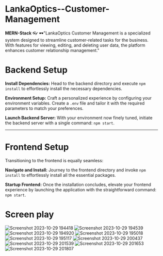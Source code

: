 # LankaOptics--Customer-Management
**MERN-Stack**
👓 🕶"LankaOptics Customer Management is a specialized system designed to streamline customer-related tasks for the business. With features for viewing, editing, and deleting user data, the platform enhances customer relationship management."


# Backend Setup

**Install Dependencies:** Head to the backend directory and execute `npm install` to effortlessly install the necessary dependencies.

**Environment Setup:** Craft a personalized experience by configuring your environment variables. Create a `.env` file and tailor it with the required parameters to match your preferences.

**Launch Backend Server:** With your environment now finely tuned, initiate the backend server with a single command: `npm start`.

---

# Frontend Setup

Transitioning to the frontend is equally seamless:

**Navigate and Install:** Journey to the frontend directory and invoke `npm install` to effortlessly install all the essential packages.

**Startup Frontend:** Once the installation concludes, elevate your frontend experience by launching the application with the straightforward command: `npm start`.

# Screen play
![Screenshot 2023-10-29 194418](https://github.com/tharulan/LankaOptics--Customer-Management/assets/110823023/f838a1a1-f8bc-4180-9c85-bcdee38c80c0)
![Screenshot 2023-10-29 194539](https://github.com/tharulan/LankaOptics--Customer-Management/assets/110823023/9fbc2c7b-6307-42bb-a89f-269b489a59fc)
![Screenshot 2023-10-29 194920](https://github.com/tharulan/LankaOptics--Customer-Management/assets/110823023/43817ecb-82dd-44ac-9f04-b41b68a3a969)
![Screenshot 2023-10-29 195018](https://github.com/tharulan/LankaOptics--Customer-Management/assets/110823023/fc0aa2d2-fdd8-44eb-8b25-9d95d22e9a13)
![Screenshot 2023-10-29 195117](https://github.com/tharulan/LankaOptics--Customer-Management/assets/110823023/4101bd25-9c8a-49a1-adf2-b12f0da4c07c)
![Screenshot 2023-10-29 200437](https://github.com/tharulan/LankaOptics--Customer-Management/assets/110823023/115af8f6-df32-4ec4-9828-d001ee6544b0)
![Screenshot 2023-10-29 201539](https://github.com/tharulan/LankaOptics--Customer-Management/assets/110823023/70e5a85c-ef04-4b8e-8473-d21d94923fd4)
![Screenshot 2023-10-29 201653](https://github.com/tharulan/LankaOptics--Customer-Management/assets/110823023/28d3fa61-8896-409c-98f2-768193d185f6)
![Screenshot 2023-10-29 201807](https://github.com/tharulan/LankaOptics--Customer-Management/assets/110823023/b8983fa8-6989-486e-b3a7-a745f27c3c8c)

